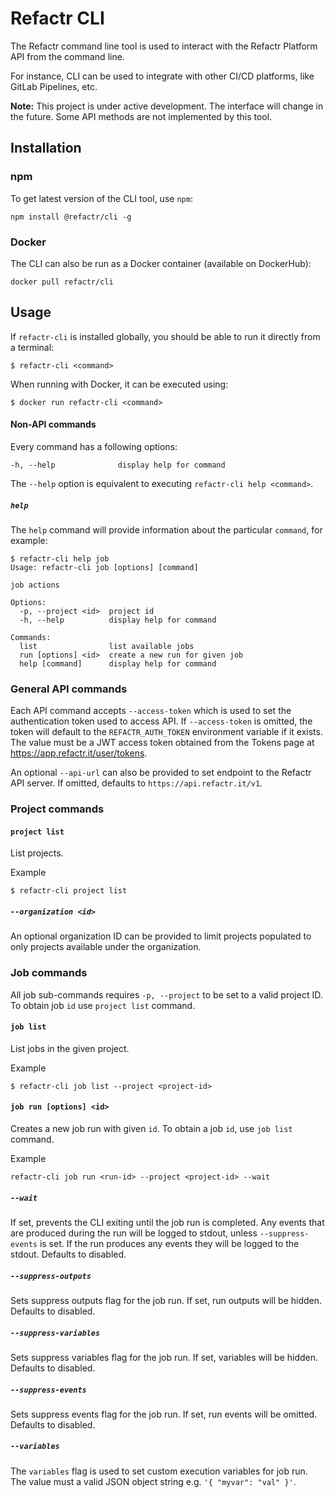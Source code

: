# Refactr CLI

The Refactr command line tool is used to interact with the Refactr Platform API from the command line.

For instance, CLI can be used to integrate with other CI/CD platforms, like GitLab Pipelines, etc.

**Note:** This project is under active development. The interface will change in the future. Some API methods are not implemented by this tool.


## Installation

### npm

To get latest version of the CLI tool, use `npm`:

```
npm install @refactr/cli -g
```

### Docker

The CLI can also be run as a Docker container (available on DockerHub):

```
docker pull refactr/cli
```

## Usage

If `refactr-cli` is installed globally, you should be able to run it directly from a terminal:
```
$ refactr-cli <command>
```

When running with Docker, it can be executed using:
```
$ docker run refactr-cli <command>
```

#### Non-API commands

Every command has a following options:
```
-h, --help              display help for command
```

The `--help` option is equivalent to executing `refactr-cli help <command>`.

##### `help`
The `help` command will provide information about the particular `command`,
for example:

```
$ refactr-cli help job
Usage: refactr-cli job [options] [command]

job actions

Options:
  -p, --project <id>  project id
  -h, --help          display help for command

Commands:
  list                list available jobs
  run [options] <id>  create a new run for given job
  help [command]      display help for command
```

### General API commands
Each API command accepts `--access-token` which is used to set the authentication token used to access API. If `--access-token` is omitted, the token will default to the `REFACTR_AUTH_TOKEN` environment variable if it exists. The value must be a JWT access token obtained from the Tokens page at https://app.refactr.it/user/tokens.

An optional `--api-url` can also be provided to set endpoint to the Refactr API server. If omitted, defaults to `https://api.refactr.it/v1`.

### Project commands

#### `project list`
List projects.

Example
```
$ refactr-cli project list
```

##### `--organization <id>`
An optional organization ID can be provided to limit projects populated to only projects available under the organization.

### Job commands
All job sub-commands requires `-p, --project` to be set to a valid project ID. To obtain job `id` use `project list` command.

#### `job list`
List jobs in the given project.

Example
```
$ refactr-cli job list --project <project-id>
```

#### `job run [options] <id>`
Creates a new job run with given `id`. To obtain a job `id`, use `job list` command.

Example
```
refactr-cli job run <run-id> --project <project-id> --wait
```

##### `--wait`
If set, prevents the CLI exiting until the job run is completed. Any events that are produced during the run will be logged to stdout, unless `--suppress-events` is set. If the run produces any events they will be logged to the stdout. Defaults to disabled.

##### `--suppress-outputs`
Sets suppress outputs flag for the job run. If set, run outputs will be hidden. Defaults to disabled.

##### `--suppress-variables`
Sets suppress variables flag for the job run. If set, variables will be hidden. Defaults to disabled.


##### `--suppress-events`
Sets suppress events flag for the job run. If set, run events will be omitted. Defaults to disabled.

##### `--variables`
The `variables` flag is used to set custom execution variables for job run. The value must a valid JSON object string e.g. `'{ "myvar": "val" }'`.
